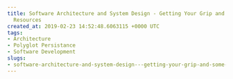 ```yaml
---
title: Software Architecture and System Design - Getting Your Grip and Some Related
  Resources
created_at: 2019-02-23 14:52:48.6063115 +0000 UTC
tags:
- Architecture
- Polyglot Persistance
- Software Development
slugs:
- software-architecture-and-system-design---getting-your-grip-and-some-related-resources
---
```

